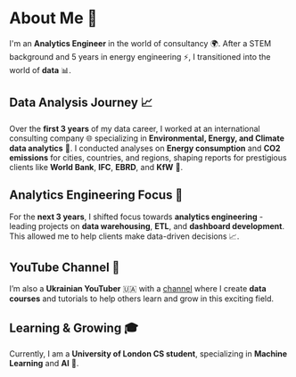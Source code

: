 # About Me 👋

I'm an **Analytics Engineer** in the world of consultancy 🌍. After a STEM background and 5 years in energy engineering ⚡, I transitioned into the world of **data** 📊.

## Data Analysis Journey 📈

Over the **first 3 years** of my data career, I worked at an international consulting company 🌐 specializing in **Environmental, Energy, and Climate data analytics** 🌱. I conducted analyses on **Energy consumption** and **CO2 emissions** for cities, countries, and regions, shaping reports for prestigious clients like **World Bank**, **IFC**, **EBRD**, and **KfW** 💼.

## Analytics Engineering Focus 🔧

For the **next 3 years**, I shifted focus towards **analytics engineering** - leading projects on **data warehousing**, **ETL**, and **dashboard development**. This allowed me to help clients make data-driven decisions 📈.

## YouTube Channel 🎥

I’m also a **Ukrainian YouTuber** 🇺🇦 with a [channel](https://www.youtube.com/@ion_lab) where I create **data courses** and tutorials to help others learn and grow in this exciting field.

## Learning & Growing 🎓

Currently, I am a **University of London CS student**, specializing in **Machine Learning** and **AI** 🤖.


